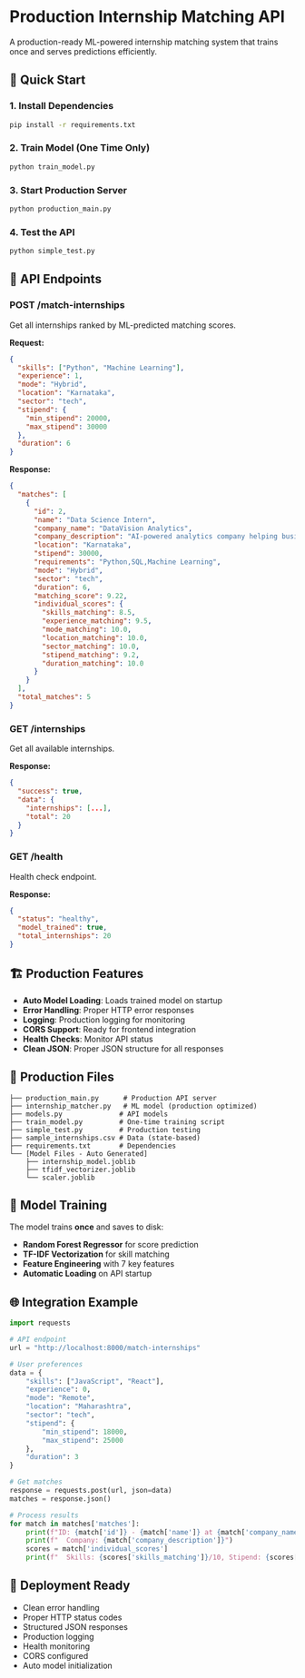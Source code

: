 # Production Internship Matching API

A production-ready ML-powered internship matching system that trains once and serves predictions efficiently.

## 🚀 Quick Start

### 1. Install Dependencies

```bash
pip install -r requirements.txt
```

### 2. Train Model (One Time Only)

```bash
python train_model.py
```

### 3. Start Production Server

```bash
python production_main.py
```

### 4. Test the API

```bash
python simple_test.py
```

## 📡 API Endpoints

### POST /match-internships

Get all internships ranked by ML-predicted matching scores.

**Request:**

```json
{
  "skills": ["Python", "Machine Learning"],
  "experience": 1,
  "mode": "Hybrid",
  "location": "Karnataka",
  "sector": "tech",
  "stipend": {
    "min_stipend": 20000,
    "max_stipend": 30000
  },
  "duration": 6
}
```

**Response:**

```json
{
  "matches": [
    {
      "id": 2,
      "name": "Data Science Intern",
      "company_name": "DataVision Analytics",
      "company_description": "AI-powered analytics company helping businesses make data-driven decisions",
      "location": "Karnataka",
      "stipend": 30000,
      "requirements": "Python,SQL,Machine Learning",
      "mode": "Hybrid",
      "sector": "tech",
      "duration": 6,
      "matching_score": 9.22,
      "individual_scores": {
        "skills_matching": 8.5,
        "experience_matching": 9.5,
        "mode_matching": 10.0,
        "location_matching": 10.0,
        "sector_matching": 10.0,
        "stipend_matching": 9.2,
        "duration_matching": 10.0
      }
    }
  ],
  "total_matches": 5
}
```

### GET /internships

Get all available internships.

**Response:**

```json
{
  "success": true,
  "data": {
    "internships": [...],
    "total": 20
  }
}
```

### GET /health

Health check endpoint.

**Response:**

```json
{
  "status": "healthy",
  "model_trained": true,
  "total_internships": 20
}
```

## 🏗️ Production Features

- **Auto Model Loading**: Loads trained model on startup
- **Error Handling**: Proper HTTP error responses
- **Logging**: Production logging for monitoring
- **CORS Support**: Ready for frontend integration
- **Health Checks**: Monitor API status
- **Clean JSON**: Proper JSON structure for all responses

## 📁 Production Files

```
├── production_main.py      # Production API server
├── internship_matcher.py   # ML model (production optimized)
├── models.py              # API models
├── train_model.py         # One-time training script
├── simple_test.py         # Production testing
├── sample_internships.csv # Data (state-based)
├── requirements.txt       # Dependencies
└── [Model Files - Auto Generated]
    ├── internship_model.joblib
    ├── tfidf_vectorizer.joblib
    └── scaler.joblib
```

## 🔧 Model Training

The model trains **once** and saves to disk:

- **Random Forest Regressor** for score prediction
- **TF-IDF Vectorization** for skill matching
- **Feature Engineering** with 7 key features
- **Automatic Loading** on API startup

## 🌐 Integration Example

```python
import requests

# API endpoint
url = "http://localhost:8000/match-internships"

# User preferences
data = {
    "skills": ["JavaScript", "React"],
    "experience": 0,
    "mode": "Remote",
    "location": "Maharashtra",
    "sector": "tech",
    "stipend": {
        "min_stipend": 18000,
        "max_stipend": 25000
    },
    "duration": 3
}

# Get matches
response = requests.post(url, json=data)
matches = response.json()

# Process results
for match in matches['matches']:
    print(f"ID: {match['id']} - {match['name']} at {match['company_name']}: {match['matching_score']}/10")
    print(f"  Company: {match['company_description']}")
    scores = match['individual_scores']
    print(f"  Skills: {scores['skills_matching']}/10, Stipend: {scores['stipend_matching']}/10, Location: {scores['location_matching']}/10")
```

## 🚀 Deployment Ready

- Clean error handling
- Proper HTTP status codes
- Structured JSON responses
- Production logging
- Health monitoring
- CORS configured
- Auto model initialization
